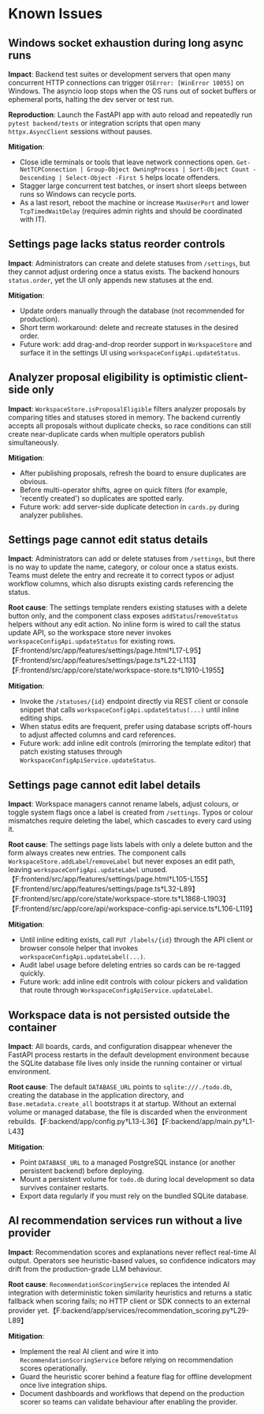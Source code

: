 # Known Issues

## Windows socket exhaustion during long async runs
**Impact**: Backend test suites or development servers that open many concurrent HTTP connections can trigger `OSError: [WinError 10055]` on Windows. The asyncio loop stops when the OS runs out of socket buffers or ephemeral ports, halting the dev server or test run.

**Reproduction**: Launch the FastAPI app with auto reload and repeatedly run `pytest backend/tests` or integration scripts that open many `httpx.AsyncClient` sessions without pauses.

**Mitigation**:
- Close idle terminals or tools that leave network connections open. `Get-NetTCPConnection | Group-Object OwningProcess | Sort-Object Count -Descending | Select-Object -First 5` helps locate offenders.
- Stagger large concurrent test batches, or insert short sleeps between runs so Windows can recycle ports.
- As a last resort, reboot the machine or increase `MaxUserPort` and lower `TcpTimedWaitDelay` (requires admin rights and should be coordinated with IT).

## Settings page lacks status reorder controls
**Impact**: Administrators can create and delete statuses from `/settings`, but they cannot adjust ordering once a status exists. The backend honours `status.order`, yet the UI only appends new statuses at the end.

**Mitigation**:
- Update orders manually through the database (not recommended for production).
- Short term workaround: delete and recreate statuses in the desired order.
- Future work: add drag-and-drop reorder support in `WorkspaceStore` and surface it in the settings UI using `workspaceConfigApi.updateStatus`.

## Analyzer proposal eligibility is optimistic client-side only
**Impact**: `WorkspaceStore.isProposalEligible` filters analyzer proposals by comparing titles and statuses stored in memory. The backend currently accepts all proposals without duplicate checks, so race conditions can still create near-duplicate cards when multiple operators publish simultaneously.

**Mitigation**:
- After publishing proposals, refresh the board to ensure duplicates are obvious.
- Before multi-operator shifts, agree on quick filters (for example, 'recently created') so duplicates are spotted early.
- Future work: add server-side duplicate detection in `cards.py` during analyzer publishes.

## Settings page cannot edit status details
**Impact**: Administrators can add or delete statuses from `/settings`, but there is no way to update the name, category, or colour once a status exists. Teams must delete the entry and recreate it to correct typos or adjust workflow columns, which also disrupts existing cards referencing the status.

**Root cause**: The settings template renders existing statuses with a delete button only, and the component class exposes `addStatus`/`removeStatus` helpers without any edit action. No inline form is wired to call the status update API, so the workspace store never invokes `workspaceConfigApi.updateStatus` for existing rows.【F:frontend/src/app/features/settings/page.html†L17-L95】【F:frontend/src/app/features/settings/page.ts†L22-L113】【F:frontend/src/app/core/state/workspace-store.ts†L1910-L1955】

**Mitigation**:
- Invoke the `/statuses/{id}` endpoint directly via REST client or console snippet that calls `workspaceConfigApi.updateStatus(...)` until inline editing ships.
- When status edits are frequent, prefer using database scripts off-hours to adjust affected columns and card references.
- Future work: add inline edit controls (mirroring the template editor) that patch existing statuses through `WorkspaceConfigApiService.updateStatus`.

## Settings page cannot edit label details
**Impact**: Workspace managers cannot rename labels, adjust colours, or toggle system flags once a label is created from `/settings`. Typos or colour mismatches require deleting the label, which cascades to every card using it.

**Root cause**: The settings page lists labels with only a delete button and the form always creates new entries. The component calls `WorkspaceStore.addLabel`/`removeLabel` but never exposes an edit path, leaving `workspaceConfigApi.updateLabel` unused.【F:frontend/src/app/features/settings/page.html†L105-L155】【F:frontend/src/app/features/settings/page.ts†L32-L89】【F:frontend/src/app/core/state/workspace-store.ts†L1868-L1903】【F:frontend/src/app/core/api/workspace-config-api.service.ts†L106-L119】

**Mitigation**:
- Until inline editing exists, call `PUT /labels/{id}` through the API client or browser console helper that invokes `workspaceConfigApi.updateLabel(...)`.
- Audit label usage before deleting entries so cards can be re-tagged quickly.
- Future work: add inline edit controls with colour pickers and validation that route through `WorkspaceConfigApiService.updateLabel`.

## Workspace data is not persisted outside the container
**Impact**: All boards, cards, and configuration disappear whenever the FastAPI process restarts in the default development environment because the SQLite database file lives only inside the running container or virtual environment.

**Root cause**: The default `DATABASE_URL` points to `sqlite:///./todo.db`, creating the database in the application directory, and `Base.metadata.create_all` bootstraps it at startup. Without an external volume or managed database, the file is discarded when the environment rebuilds.【F:backend/app/config.py†L13-L36】【F:backend/app/main.py†L1-L43】

**Mitigation**:
- Point `DATABASE_URL` to a managed PostgreSQL instance (or another persistent backend) before deploying.
- Mount a persistent volume for `todo.db` during local development so data survives container restarts.
- Export data regularly if you must rely on the bundled SQLite database.

## AI recommendation services run without a live provider
**Impact**: Recommendation scores and explanations never reflect real-time AI output. Operators see heuristic-based values, so confidence indicators may drift from the production-grade LLM behaviour.

**Root cause**: `RecommendationScoringService` replaces the intended AI integration with deterministic token similarity heuristics and returns a static fallback when scoring fails; no HTTP client or SDK connects to an external provider yet.【F:backend/app/services/recommendation_scoring.py†L29-L89】

**Mitigation**:
- Implement the real AI client and wire it into `RecommendationScoringService` before relying on recommendation scores operationally.
- Guard the heuristic scorer behind a feature flag for offline development once live integration ships.
- Document dashboards and workflows that depend on the production scorer so teams can validate behaviour after enabling the provider.
